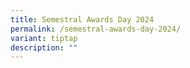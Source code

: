 ```yaml
---
title: Semestral Awards Day 2024
permalink: /semestral-awards-day-2024/
variant: tiptap
description: ""
---
```

